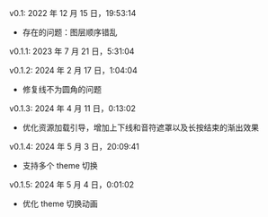 v0.1: 2022 年 12 月 15 日，19:53:14

- 存在的问题：图层顺序错乱

v0.1.1: 2023 年 7 月 21 日，5:31:04

v0.1.2: 2024 年 2 月 17 日，1:04:04

- 修复线不为圆角的问题

v0.1.3: 2024 年 4 月 11 日，0:13:02

- 优化资源加载引导，增加上下线和音符遮罩以及长按结束的渐出效果

v0.1.4: 2024 年 5 月 3 日，20:09:41

- 支持多个 theme 切换

v0.1.5: 2024 年 5 月 4 日，0:01:02

- 优化 theme 切换动画
